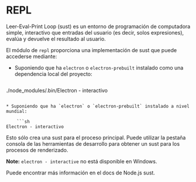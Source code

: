 # REPL

Leer-Eval-Print Loop (sust) es un entorno de programación de computadora simple, interactivo que entradas del usuario (es decir, solos expresiones), evalúa y devuelve el resultado al usuario.

El módulo de `repl` proporciona una implementación de sust que puede accederse mediante:

* Suponiendo que ha `electron` o `electron-prebuilt` instalado como una dependencia local del proyecto:
    
    ```sh
./node_modules/.bin/Electron - interactivo
```

* Suponiendo que ha `electron` o `electron-prebuilt` instalado a nivel mundial:
    
    ```sh
Electron - interactivo
```

Esto sólo crea una sust para el proceso principal. Puede utilizar la pestaña consola de las herramientas de desarrollo para obtener un sust para los procesos de renderizado.

**Note:** `electron - interactive` no está disponible en Windows.

Puede encontrar más información en el docs</a> de Node.js sust.</p>